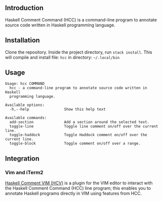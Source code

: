 
## Introduction

Haskell Comment Command (HCC) is a command-line program to annotate source code written in Haskell programming language.

## Installation

Clone the repository. Inside the project directory, run `stack install`. This will compile and install file: `hcc` in  directory: `~/.local/bin`

## Usage

```
Usage: hcc COMMAND
  hcc - a command-line program to annotate source code written in Haskell
  programming language.

Available options:
  -h,--help                Show this help text

Available commands:
  add-section              Add a section around the selected text.
  toggle-line              Toggle line comment on/off over the current line.
  toggle-haddock           Toggle Haddock comment on/off over the current line.
  toggle-block             Toggle comment on/off over a range.

```

## Integration

### Vim and iTerm2
[Haskell Comment VIM (HCV)](https://github.com/arbitary/haskell-comment-vim) is a plugin for the VIM editor to interact with the Haskell Comment Command (HCC) line program; this enables you to annotate Haskell programs directly in VIM using features from HCC.
